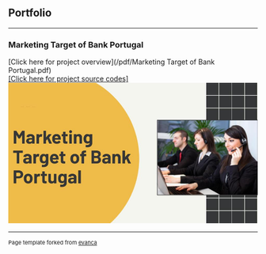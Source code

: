 ## Portfolio

---

### Marketing Target of Bank Portugal

[Click here for project overview](/pdf/Marketing Target of Bank Portugal.pdf)<br>
<a href="https://colab.research.google.com/drive/1wZtke2XyGNFWrUpg5XyiZb7eIqwlsLqf?usp=sharing">[Click here for project source codes]</a><br>
<img src="images/Marketing Target of Bank Portugal.jpg?raw=true"/>

---
<p style="font-size:11px">Page template forked from <a href="https://github.com/evanca/quick-portfolio">evanca</a></p>
<!-- Remove above link if you don't want to attibute -->
